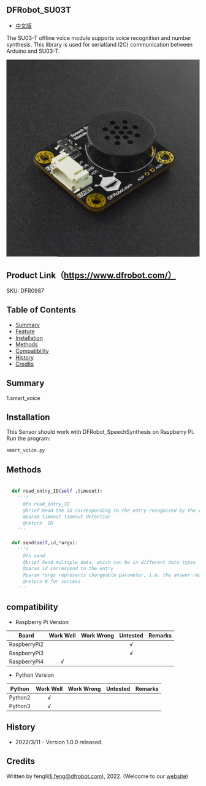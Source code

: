 ## DFRobot_SU03T
- [中文版](./README_CN.md)

The SU03-T offline voice module supports voice recognition and number synthesis. This library is used for serial(and I2C) communication between Arduino and SU03-T.


![正反面svg效果图](../../resources/images/SU03T.png)

## Product Link（https://www.dfrobot.com/）
  SKU: DFR0987

## Table of Contents

* [Summary](#summary)
* [Feature](#feature)
* [Installation](#installation)
* [Methods](#methods)
* [Compatibility](#compatibility)  
* [History](#history)
* [Credits](#credits)

## Summary

   1.smart_voice <br>

## Installation

This Sensor should work with DFRobot_SpeechSynthesis on Raspberry Pi. <br>
Run the program:

```python
smart_voice.py
```

## Methods

```python

  def read_entry_ID(self ,timeout):
    '''!
      @fn read_entry_ID
      @brief Read the ID corresponding to the entry recognized by the voice recognition module
      @param timeout timeout detection
      @return  ID
    '''

  def send(self,id,*args):
    '''!
      @fn send
      @brief Send multiple data, which can be in different data types
      @param id correspond to the entry
      @param *args represents changeable parameter, i.e. the answer requires multiple parameters
      @return 0 for success
    '''
```

## compatibility  

* Raspberry Pi Version

| Board        | Work Well | Work Wrong | Untested | Remarks |
| ------------ | :-------: | :--------: | :------: | ------- |
| RaspberryPi2 |           |            |    √     |         |
| RaspberryPi3 |           |            |    √     |         |
| RaspberryPi4 |     √     |            |          |         |

* Python Version

| Python  | Work Well | Work Wrong | Untested | Remarks |
| ------- | :-------: | :--------: | :------: | ------- |
| Python2 |     √     |            |          |         |
| Python3 |     √     |            |          |         |

## History

- 2022/3/11 - Version 1.0.0 released.
## Credits

Written by fengli(li.feng@dfrobot.com), 2022. (Welcome to our [website](https://www.dfrobot.com/))
